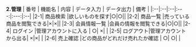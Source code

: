 **2.管理**
| 番号 | 機能名 | 内容 | データ入力 | データ出力 | 備考 |
|:--|:--|:--|:---:|:---:|:--|
|2-1| 商品検索 |欲しいものを探す|○|○||
|2-2| 商品一覧 |売っている商品を閲覧できる|×|×||
|2-3| 会員情報一覧 |会員の情報を閲覧できる|○|○||
|2-4| ログイン |管理アカウントに入る | ○| ×| |
|2-5| ログアウト|管理アカウントから出る| ×|×| |
|2-6| 売上確認 |どの商品がどれだけ売れたか確認 | ○| ○| |
